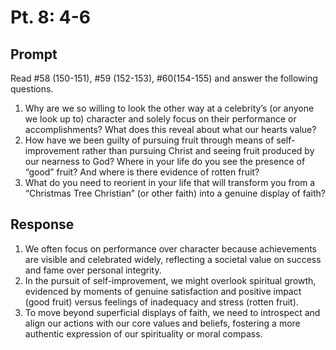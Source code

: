 # Pt. 8: 4-6

## Prompt

Read #58 (150-151), #59 (152-153), #60(154-155) and answer the following questions.

1. Why are we so willing to look the other way at a celebrity’s (or anyone we look up to) character and solely focus on their performance or accomplishments? What does this reveal about what our hearts value?
2. How have we been guilty of pursuing fruit through means of self-improvement rather than pursuing Christ and seeing fruit produced by our nearness to God? Where in your life do you see the presence of “good” fruit? And where is there evidence of rotten fruit?
3. What do you need to reorient in your life that will transform you from a “Christmas Tree Christian” (or other faith) into a genuine display of faith?

## Response

1. We often focus on performance over character because achievements are visible and celebrated widely, reflecting a societal value on success and fame over personal integrity.
2. In the pursuit of self-improvement, we might overlook spiritual growth, evidenced by moments of genuine satisfaction and positive impact (good fruit) versus feelings of inadequacy and stress (rotten fruit).
3. To move beyond superficial displays of faith, we need to introspect and align our actions with our core values and beliefs, fostering a more authentic expression of our spirituality or moral compass.